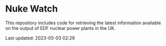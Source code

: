 # Nuke Watch

This repository includes code for retrieving the latest information available on the output of EDF nuclear power plants in the UK.

Last updated: 2023-05-03 02:29